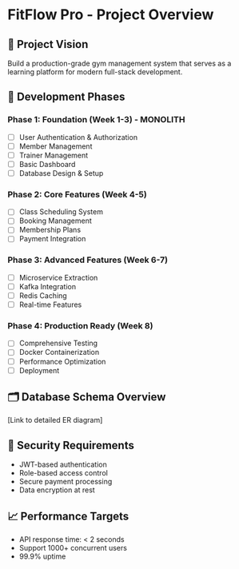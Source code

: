 # FitFlow Pro - Project Overview

## 🎯 Project Vision
Build a production-grade gym management system that serves as a learning platform for modern full-stack development.

## 📅 Development Phases

### Phase 1: Foundation (Week 1-3) - MONOLITH
- [ ] User Authentication & Authorization
- [ ] Member Management
- [ ] Trainer Management  
- [ ] Basic Dashboard
- [ ] Database Design & Setup

### Phase 2: Core Features (Week 4-5)
- [ ] Class Scheduling System
- [ ] Booking Management
- [ ] Membership Plans
- [ ] Payment Integration

### Phase 3: Advanced Features (Week 6-7)
- [ ] Microservice Extraction
- [ ] Kafka Integration
- [ ] Redis Caching
- [ ] Real-time Features

### Phase 4: Production Ready (Week 8)
- [ ] Comprehensive Testing
- [ ] Docker Containerization
- [ ] Performance Optimization
- [ ] Deployment

## 🗂️ Database Schema Overview
[Link to detailed ER diagram]

## 🔐 Security Requirements
- JWT-based authentication
- Role-based access control
- Secure payment processing
- Data encryption at rest

## 📈 Performance Targets
- API response time: < 2 seconds
- Support 1000+ concurrent users
- 99.9% uptime